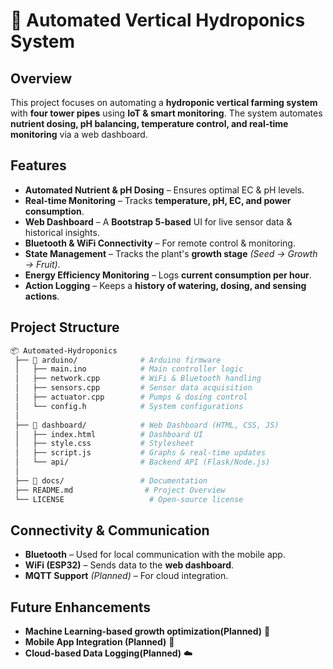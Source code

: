 

# 🌱 Automated Vertical Hydroponics System  

## Overview  
This project focuses on automating a **hydroponic vertical farming system** with **four tower pipes** using **IoT & smart monitoring**. The system automates **nutrient dosing, pH balancing, temperature control, and real-time monitoring** via a web dashboard.  


## Features  
- **Automated Nutrient & pH Dosing** – Ensures optimal EC & pH levels.  
- **Real-time Monitoring** – Tracks **temperature, pH, EC, and power consumption**.  
- **Web Dashboard** – A **Bootstrap 5-based** UI for live sensor data & historical insights.  
- **Bluetooth & WiFi Connectivity** – For remote control & monitoring.  
- **State Management** – Tracks the plant's **growth stage** *(Seed → Growth → Fruit)*.  
- **Energy Efficiency Monitoring** – Logs **current consumption per hour**.  
- **Action Logging** – Keeps a **history of watering, dosing, and sensing actions**.  


## Project Structure  
```bash
📦 Automated-Hydroponics  
 ├── 📁 arduino/              # Arduino firmware  
 │   ├── main.ino            # Main controller logic  
 │   ├── network.cpp         # WiFi & Bluetooth handling  
 │   ├── sensors.cpp         # Sensor data acquisition  
 │   ├── actuator.cpp        # Pumps & dosing control  
 │   └── config.h            # System configurations  
 │  
 ├── 📁 dashboard/            # Web Dashboard (HTML, CSS, JS)  
 │   ├── index.html          # Dashboard UI  
 │   ├── style.css           # Stylesheet  
 │   ├── script.js           # Graphs & real-time updates  
 │   └── api/                # Backend API (Flask/Node.js)  
 │  
 ├── 📁 docs/                 # Documentation  
 ├── README.md                # Project Overview  
 └── LICENSE                   # Open-source license  
```


## Connectivity & Communication  
- **Bluetooth** – Used for local communication with the mobile app.  
- **WiFi (ESP32)** – Sends data to the **web dashboard**.  
- **MQTT Support** *(Planned)* – For cloud integration.  


## Future Enhancements  
- **Machine Learning-based growth optimization(Planned)** 🌿  
- **Mobile App Integration (Planned)** 📱  
- **Cloud-based Data Logging(Planned)** ☁️  

